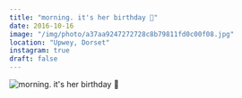 ```yaml
---
title: "morning. it's her birthday 🎈"
date: 2016-10-16
image: "/img/photo/a37aa9247272728c8b79811fd0c00f08.jpg"
location: "Upwey, Dorset"
instagram: true
draft: false
---
```


![morning. it's her birthday 🎈](/img/photo/a37aa9247272728c8b79811fd0c00f08.jpg)
